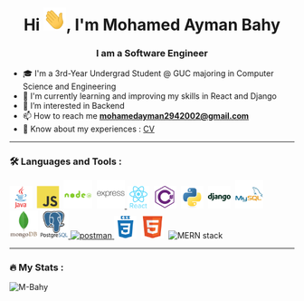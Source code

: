 
<h1 align="center">Hi <img src="https://raw.githubusercontent.com/ABSphreak/ABSphreak/master/gifs/Hi.gif" width="40px" height="40px">, I'm Mohamed Ayman Bahy</h1>

<h3 align="center">I am a Software Engineer</h3>
<!-- <p align="left"> <img src="https://komarev.com/ghpvc/?username=M-Bahy&label=Profile%20views&color=0e75b6&style=flat" alt="M-Bahy" /> </p>

<!-- - 🔭 I’m currently working on a Data Base engine and an Online Banking System  -->


- :mortar_board: I'm a 3rd-Year Undergrad Student @ GUC majoring in Computer Science and Engineering 
- :seedling: I'm currently learning and improving my skills in React and Django
- 🤝 I’m interested in Backend
- 📫 How to reach me **mohamedayman2942002@gmail.com**
- 📄 Know about my experiences : [CV](https://drive.google.com/file/d/1nXKbpTdu3a4AiggT63f96qfX7xolTQrJ/view?usp=sharing)                                  
---

### :hammer_and_wrench: Languages and Tools :
<div>
  <img src="https://github.com/devicons/devicon/blob/master/icons/java/java-original-wordmark.svg" title="Java" alt="Java" width="40" height="40"/>&nbsp;
  <img src="https://github.com/devicons/devicon/blob/master/icons/javascript/javascript-original.svg" title="JavaScript" alt="JavaScript" width="40" height="40"/>&nbsp;
  <img src="https://github.com/devicons/devicon/blob/master/icons/nodejs/nodejs-plain-wordmark.svg" title="NodeJS" alt="NodeJS" width="50" height="50"/>&nbsp;
  <a href="https://expressjs.com" target="_blank" rel="noreferrer"> <img src="https://raw.githubusercontent.com/devicons/devicon/master/icons/express/express-original-wordmark.svg" alt="express" width="50" height="50"/> </a>
  <img src="https://github.com/devicons/devicon/blob/master/icons/react/react-original-wordmark.svg" title="React" alt="React" width="40" height="40"/>&nbsp;
  <img src="https://github.com/devicons/devicon/blob/master/icons/csharp/csharp-line.svg" title="C#" alt="C#" width="40" height="40"/>&nbsp;
  <img src="https://github.com/devicons/devicon/blob/master/icons/python/python-original.svg" title="Python" alt="Python" width="40" height="40"/>&nbsp;
  <img src="https://github.com/devicons/devicon/blob/master/icons/django/django-plain-wordmark.svg" title="Django" alt="Django" width="40" height="40"/>&nbsp;
  <img src="https://github.com/devicons/devicon/blob/master/icons/mysql/mysql-original-wordmark.svg" title="MySQL"  alt="MySQL" width="50" height="50"/>&nbsp;
 <a href="https://www.mongodb.com/" target="_blank" rel="noreferrer"> <img src="https://raw.githubusercontent.com/devicons/devicon/master/icons/mongodb/mongodb-original-wordmark.svg" alt="mongodb" width="50" height="50"/></a>
  <a href="https://www.postgresql.org" target="_blank" rel="noreferrer"> <img src="https://raw.githubusercontent.com/devicons/devicon/master/icons/postgresql/postgresql-original-wordmark.svg" alt="postgresql" width="50" height="50"/> </a>
  <a href="https://postman.com" target="_blank" rel="noreferrer"> <img src="https://www.vectorlogo.zone/logos/getpostman/getpostman-icon.svg" alt="postman" width="40" height="40"/> </a>
  <img src="https://github.com/devicons/devicon/blob/master/icons/css3/css3-plain-wordmark.svg"  title="CSS3" alt="CSS" width="40" height="40"/>&nbsp;
  <img src="https://github.com/devicons/devicon/blob/master/icons/html5/html5-original.svg" title="HTML5" alt="HTML" width="40" height="40"/>&nbsp;
<img alt="MERN stack" width="120px" src="https://img.shields.io/badge/MERN-20232A?style=for-the-badge&logo=mongodb&logoColor=white&labelColor=61DAFB" />





  
  
  
  
</div>

---

### :fire: My Stats :


<div align="left">
<p><img  src="https://github-readme-stats.vercel.app/api/top-langs?username=M-Bahy&show_icons=true&locale=en&hide=jupyter%20notebook" alt="M-Bahy" />
  
<!--   </p><p>&nbsp;<img style="height:195px; width:400px;" align="right" src="https://github-readme-stats.vercel.app/api?username=M-Bahy&show_icons=true&locale=en&layout=compact" alt="M-Bahy" /></p> -->
  
  
  </div>




